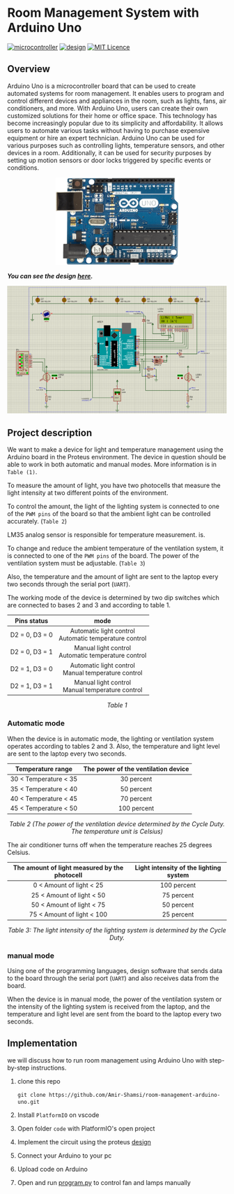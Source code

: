 # Room Management System with Arduino Uno

[![microcontroller](https://img.shields.io/badge/board-Arduino%20Uno-purple?style=flat-square)]()
[![design](https://img.shields.io/badge/Design%20tool-Proteus-brown?style=flat-square)](LICENSE)
[![MIT Licence](https://img.shields.io/badge/licence-MIT-geen?style=flat-square)](LICENSE)

## Overview
Arduino Uno is a microcontroller board that can be used to create automated systems for room management. It enables users to program and control different devices and appliances in the room, such as lights, fans, air conditioners, and more. With Arduino Uno, users can create their own customized solutions for their home or office space. This technology has become increasingly popular due to its simplicity and affordability. It allows users to automate various tasks without having to purchase expensive equipment or hire an expert technician. Arduino Uno can be used for various purposes such as controlling lights, temperature sensors, and other devices in a room. Additionally, it can be used for security purposes by setting up motion sensors or door locks triggered by specific events or conditions. 
<p align="center">
  <img src="doc/uno.png" height="200"/>
</p>

***You can see the design [here](design/).***

<p align="center">
  <img src="doc/screenshot.png" size="800"/>
</p>

## Project description
We want to make a device for light and temperature management using the Arduino board in the Proteus environment. The device in question should be able to work in both automatic and manual modes. More information is in `Table (1)`.

To measure the amount of light, you have two photocells that measure the light intensity at two different points of the environment.

To control the amount, the light of the lighting system is connected to one of the `PWM pins` of the board so that the ambient light can be controlled accurately. (`Table 2`)

LM35 analog sensor is responsible for temperature measurement. is.

To change and reduce the ambient temperature of the ventilation system, it is connected to one of the `PWM pins` of the board. The power of the ventilation system must be adjustable. (`Table 3`)

Also, the temperature and the amount of light are sent to the laptop every two seconds through the serial port (`UART`).

The working mode of the device is determined by two dip switches which are connected to bases 2 and 3 and according to table 1.
<div align="center">
  
  
| Pins status | mode |
:------------:|:-----:
D2 = 0, D3 = 0    |Automatic light control <br>Automatic temperature control
D2 = 0, D3 = 1    |Manual light control <br>Automatic temperature control
D2 = 1, D3 = 0    |Automatic light control <br>Manual temperature control
D2 = 1, D3 = 1    |Manual light control <br>Manual temperature control
  
*Table 1*

</div>

### Automatic mode

When the device is in automatic mode, the lighting or ventilation system operates according to tables 2 and 3. Also, the temperature and light level are sent to the laptop every two seconds.

<div align="center">
  
  
| Temperature range | The power of the ventilation device |
:------------:|:-----:
30 < Temperature < 35   | 30 percent
35 < Temperature < 40   |50 percent
40 < Temperature < 45   |70 percent
45 < Temperature < 50   |100 percent
  
*Table 2 (The power of the ventilation device determined by the Cycle Duty. The temperature unit is Celsius)*

</div>

The air conditioner turns off when the temperature reaches 25 degrees Celsius.

<div align="center">
  
  
| The amount of light measured by the photocell | Light intensity of the lighting system |
:------------:|:-----:
0 <  Amount of light < 25   | 100 percent
25 <  Amount of light < 50   |75 percent
50 <  Amount of light < 75   |50 percent
75 <  Amount of light < 100  |25 percent
  
*Table 3: The light intensity of the lighting system is determined by the Cycle Duty.*

</div>

### manual mode

Using one of the programming languages, design software that sends data to the board through the serial port (`UART`) and also receives data from the board.

When the device is in manual mode, the power of the ventilation system or the intensity of the lighting system is received from the laptop, and the temperature and light level are sent from the board to the laptop every two seconds.

## Implementation
we will discuss how to run room management using Arduino Uno with step-by-step instructions.

1. clone this repo

    ```
    git clone https://github.com/Amir-Shamsi/room-management-arduino-uno.git
    ```
1. Install `PlatformIO` on vscode
2. Open folder `code` with PlatformIO's open project
3. Implement the circuit using the proteus [design](design/)
4. Connect your Arduino to your pc
5. Upload code on Arduino
6. Open and run [program.py](program.py) to control fan and lamps manually 
